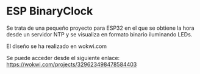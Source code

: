 # ESP BinaryClock

Se trata de una pequeño proyecto para ESP32 en el que se obtiene la hora desde un servidor NTP y se visualiza en formato binario iluminando LEDs.



El diseño se ha realizado en wokwi.com

Se puede acceder desde el siguiente enlace: https://wokwi.com/projects/329623498478584403